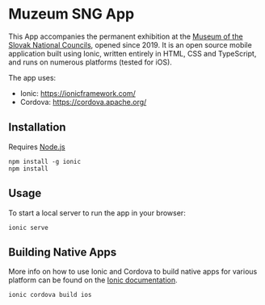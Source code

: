 Muzeum SNG App
==============

This App accompanies the permanent exhibition at the [Museum of the Slovak National Councils](https://www.snm.sk/?introduction-1), opened since 2019.
It is an open source mobile application built using Ionic, written entirely in HTML, CSS and TypeScript, and runs on numerous platforms (tested for iOS).

The app uses:

* Ionic: https://ionicframework.com/
* Cordova: https://cordova.apache.org/

## Installation

Requires [Node.js](https://nodejs.org/)

```
npm install -g ionic
npm install
```

## Usage

To start a local server to run the app in your browser:

```
ionic serve
```


## Building Native Apps

More info on how to use Ionic and Cordova to build native apps for various platform can be found on the [Ionic documentation](https://ionicframework.com/docs/building/ios).

```
ionic cordova build ios
```
